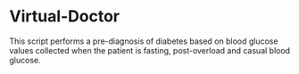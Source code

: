# Virtual-Doctor
This script performs a pre-diagnosis of diabetes based on blood glucose values collected when the patient is fasting, post-overload and casual blood glucose.
